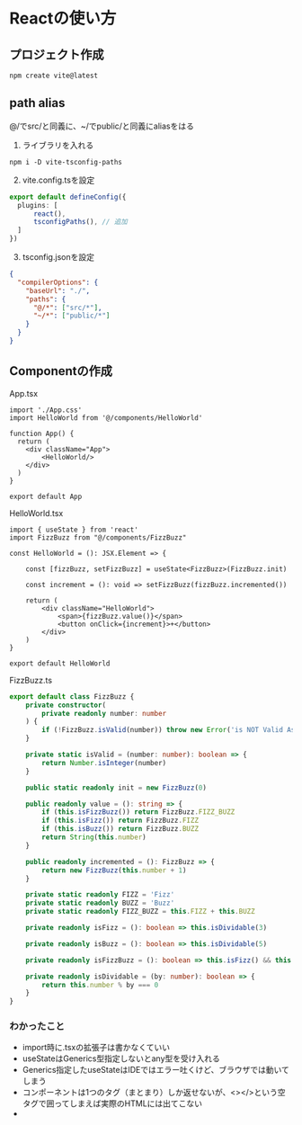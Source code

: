# Reactの使い方

## プロジェクト作成
```shell
npm create vite@latest
```

## path alias
@/でsrc/と同義に、~/でpublic/と同義にaliasをはる

1. ライブラリを入れる
```shell
npm i -D vite-tsconfig-paths
```

2. vite.config.tsを設定
```ts
export default defineConfig({
  plugins: [
      react(),
      tsconfigPaths(), // 追加
  ]
})
```

3. tsconfig.jsonを設定
```json
{
  "compilerOptions": {
    "baseUrl": "./",
    "paths": {
      "@/*": ["src/*"],
      "~/*": ["public/*"]
    }
  }
}
```

## Componentの作成

App.tsx
```tsx
import './App.css'
import HelloWorld from '@/components/HelloWorld'

function App() {
  return (
    <div className="App">
        <HelloWorld/>
    </div>
  )
}

export default App
```


HelloWorld.tsx
```tsx
import { useState } from 'react'
import FizzBuzz from "@/components/FizzBuzz"

const HelloWorld = (): JSX.Element => {

    const [fizzBuzz, setFizzBuzz] = useState<FizzBuzz>(FizzBuzz.init)

    const increment = (): void => setFizzBuzz(fizzBuzz.incremented())

    return (
        <div className="HelloWorld">
            <span>{fizzBuzz.value()}</span>
            <button onClick={increment}>+</button>
        </div>
    )
}

export default HelloWorld
```


FizzBuzz.ts
```ts
export default class FizzBuzz {
    private constructor(
        private readonly number: number
    ) {
        if (!FizzBuzz.isValid(number)) throw new Error('is NOT Valid As FizzBuzz Number')
    }

    private static isValid = (number: number): boolean => {
        return Number.isInteger(number)
    }

    public static readonly init = new FizzBuzz(0)

    public readonly value = (): string => {
        if (this.isFizzBuzz()) return FizzBuzz.FIZZ_BUZZ
        if (this.isFizz()) return FizzBuzz.FIZZ
        if (this.isBuzz()) return FizzBuzz.BUZZ
        return String(this.number)
    }

    public readonly incremented = (): FizzBuzz => {
        return new FizzBuzz(this.number + 1)
    }

    private static readonly FIZZ = 'Fizz'
    private static readonly BUZZ = 'Buzz'
    private static readonly FIZZ_BUZZ = this.FIZZ + this.BUZZ

    private readonly isFizz = (): boolean => this.isDividable(3)

    private readonly isBuzz = (): boolean => this.isDividable(5)

    private readonly isFizzBuzz = (): boolean => this.isFizz() && this.isBuzz()

    private readonly isDividable = (by: number): boolean => {
        return this.number % by === 0
    }
}
```

### わかったこと
- import時に.tsxの拡張子は書かなくていい
- useStateはGenerics型指定しないとany型を受け入れる
- Generics指定したuseStateはIDEではエラー吐くけど、ブラウザでは動いてしまう
- コンポーネントは1つのタグ（まとまり）しか返せないが、<></>という空タグで囲ってしまえば実際のHTMLには出てこない
- 